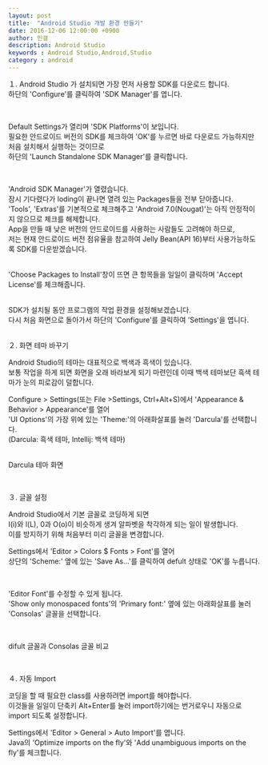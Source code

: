 ```yaml
---
layout: post
title:  "Android Studio 개발 환경 만들기"
date: 2016-12-06 12:00:00 +0900
author: 민갤
description: Android Studio 
keywords : Android Studio,Android,Studio
category : android
---
```


１. Android Studio 가 설치되면 가장 먼저 사용할 SDK를 다운로드 합니다.<br>하단의 'Configure'를 클릭하여 'SDK Manager'를 엽니다.<br>

<p class="t_center w50"><amp-img src="{{ "/img/post03/android18.jpg" | prepend: site.baseurl }}" alt="안드로이드 스튜디오 메뉴창" width="662" height="648" layout="responsive"></amp-img></p><br>

Default Settings가 열리며 'SDK Platforms'이 보입니다.<br>
필요한 안드로이드 버전의 SDK를 체크하여 'OK'를 누르면 바로 다운로드 가능하지만 처음 설치해서 실행하는 것이므로<br>
하단의 'Launch Standalone SDK Manager'를 클릭합니다.<br>

<p class="t_center w50"><amp-img src="{{ "/img/post03/android19.jpg" | prepend: site.baseurl }}" alt="안드로이드 스튜디오 환경설정" width="1023" height="695" layout="responsive"></amp-img></p><br>

'Android SDK Manager'가 열렸습니다.<br>
잠시 기다렸다가 loding이 끝나면 열려 있는 Packages들을 전부 닫아줍니다.<br>
'Tools', 'Extras'를 기본적으로 체크해주고 'Android 7.0(Nougat)'는 아직 안정적이지 않으므로 체크를 해제합니다.<br>
App을 만들 때 낮은 버전의 안드로이드를 사용하는 사람들도 고려해야 하므로,<br>
저는 현재 안드로이드 버전 점유율을 참고하여 Jelly Bean(API 16)부터 사용가능하도록 SDK를 다운받겠습니다.<br>

<p class="t_center w50"><amp-img src="{{ "/img/post03/android20.jpg" | prepend: site.baseurl }}" alt="SDK Manager" width="686" height="641" layout="responsive"></amp-img></p><br>
'Choose Packages to Install'창이 뜨면 큰 항목들을 일일이 클릭하며 'Accept License'를 체크해줍니다.<br>

<p class="t_center w50"><amp-img src="{{ "/img/post03/android21.jpg" | prepend: site.baseurl }}" alt="Choose Packages to Install" width="726" height="463" layout="responsive"></amp-img></p>
<p class="t_center w50"><amp-img src="{{ "/img/post03/android22.jpg" | prepend: site.baseurl }}" alt="Downloading Android SDK" width="686" height="641" layout="responsive"></amp-img></p><br>
SDK가 설치될 동안 프로그램의 작업 환경을 설정해보겠습니다.<br>
다시 처음 화면으로 돌아가서 하단의 'Configure'를 클릭하여 'Settings'을 엽니다.<br><br>

２. 화면 테마 바꾸기<br>

Android Studio의 테마는 대표적으로 백색과 흑색이 있습니다.<br>
보통 작업을 하게 되면 화면을 오래 바라보게 되기 마련인데 이때 백색 테마보단 흑색 테마가 눈의 피로감이 덜합니다.<br>

Configure > Settings(또는 File >Settings, Ctrl+Alt+S)에서 'Appearance & Behavior > Appearance'를 열어<br>
'UI Options'의 가장 위에 있는 'Theme:'의 아래화살표를 눌러 'Darcula'를 선택합니다.<br>
(Darcula: 흑색 테마, Intellij: 백색 테마)<br>

<p class="t_center w50"><amp-img src="{{ "/img/post03/android_theme01.jpg" | prepend: site.baseurl }}" alt="Theme Setting" width="1024" height="695" layout="responsive"></amp-img></p><br>
Darcula 테마 화면<br>

<p class="t_center w50"><amp-img src="{{ "/img/post03/android_theme02.jpg" | prepend: site.baseurl }}" alt="Theme Darck" width="662" height="489" layout="responsive"></amp-img></p><br>

３. 글꼴 설정<br>

Android Studio에서 기본 글꼴로 코딩하게 되면 <br>
I(i)와 l(L), 0과 O(o)이 비슷하게 생겨 알파벳을 착각하게 되는 일이 발생합니다.<br>
이를 방지하기 위해 처음부터 미리 글꼴을 변경합니다.<br>

Settings에서 'Editor > Colors $ Fonts > Font'를 열어<br>
상단의 'Scheme:' 옆에 있는 'Save As...'를 클릭하여 defult 상태로 'OK'를 누릅니다.<br>

<p class="t_center w50"><amp-img src="{{ "/img/post03/android_theme03.jpg" | prepend: site.baseurl }}" alt="Font Setting" width="1023" height="694" layout="responsive"></amp-img></p><br>

'Editor Font'를 수정할 수 있게 됩니다.<br>
'Show only monospaced fonts'의 'Primary font:' 옆에 있는 아래화살표를 눌러 'Consolas' 글꼴을 선택합니다.<br>

<p class="t_center w50"><amp-img src="{{ "/img/post03/android_theme04.jpg" | prepend: site.baseurl }}" alt="Font Setting2" width="1025" height="696" layout="responsive"></amp-img></p><br>

difult 글꼴과 Consolas 글꼴 비교<br>

<p class="t_center w30"><amp-img src="{{ "/img/post03/android_theme04_1.jpg" | prepend: site.baseurl }}" alt="Font default" width="759" height="337" layout="responsive"></amp-img></p>
<p class="t_center w30"><amp-img src="{{ "/img/post03/android_theme04_2.jpg" | prepend: site.baseurl }}" alt="Font Consolas" width="759" height="337" layout="responsive"></amp-img></p><br>


４. 자동 Import<br>

코딩을 할 때 필요한 class를 사용하려면 import를 해야합니다. <br>
이것들을 일일이 단축키 Alt+Enter를 눌러 import하기에는 번거로우니 자동으로 import 되도록 설정합니다.<br>

Settings에서 'Editor > General > Auto Import'를 엽니다.<br>
Java의 'Optimize imports on the fly'와 'Add unambiguous imports on the fly'를 체크합니다.<br>

<p class="t_center w50"><amp-img src="{{ "/img/post03/android_theme05.jpg" | prepend: site.baseurl }}" alt="Auto Import" width="1024" height="696" layout="responsive"></amp-img></p>